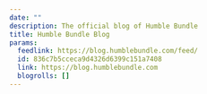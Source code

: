 ```yaml
---
date: ""
description: The official blog of Humble Bundle
title: Humble Bundle Blog
params:
  feedlink: https://blog.humblebundle.com/feed/
  id: 836c7b5cceca9d4326d6399c151a7408
  link: https://blog.humblebundle.com
  blogrolls: []
---
```

